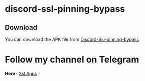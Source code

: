 # discord-ssl-pinning-bypass
## Download

You can download the APK file from [Discord-Ssl-pinning-bypass](https://github.com/is-L7N/discord-ssl-pinning-bypass-/releases/download/discord/Discord-Ssl-By-L7N.apk).

# Follow my channel on Telegram 
**Here :**  [Ssl Apps](https://t.me/+bAYx_QByWVM1YWEy)

